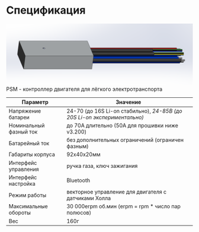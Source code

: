 # Спецификация
![Рендер](/img/render.png)
PSM - контроллер двигателя для лёгкого электротранспорта 

| Параметр               | Значение                                                                  |
| ---------------------- | ------------------------------------------------------------------------- |
| Напряжение батареи     | 24-70 (до 16S Li-on стабильно), _24-85В  (до 20S Li-on экспериментально)_ |
| Номинальный фазный ток | до 70А длительно (50А для прошивки ниже v3.200)                           |
| Батарейный ток         | без дополнительных ограничений (ограничен фазным)                         |
| Габариты корпуса       | 92х40х20мм                                                                |
| Интерфейс управления   | ручка газа, ключ зажигания                                                |
| Интерфейс настройка    | Bluetooth                                                                 |
| Режим работы           | векторное управление для двигателя с датчиками Холла                      |
| Максимальные обороты   | 30 000erpm об.мин (erpm = rpm * число пар полюсов)                        |
| Вес                    | 160г                                                                      |

